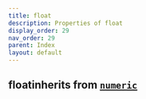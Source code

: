 ```yaml
---
title: float
description: Properties of float
display_order: 29
nav_order: 29
parent: Index
layout: default
---
```


## floatinherits from [`numeric`](./numeric.html)
